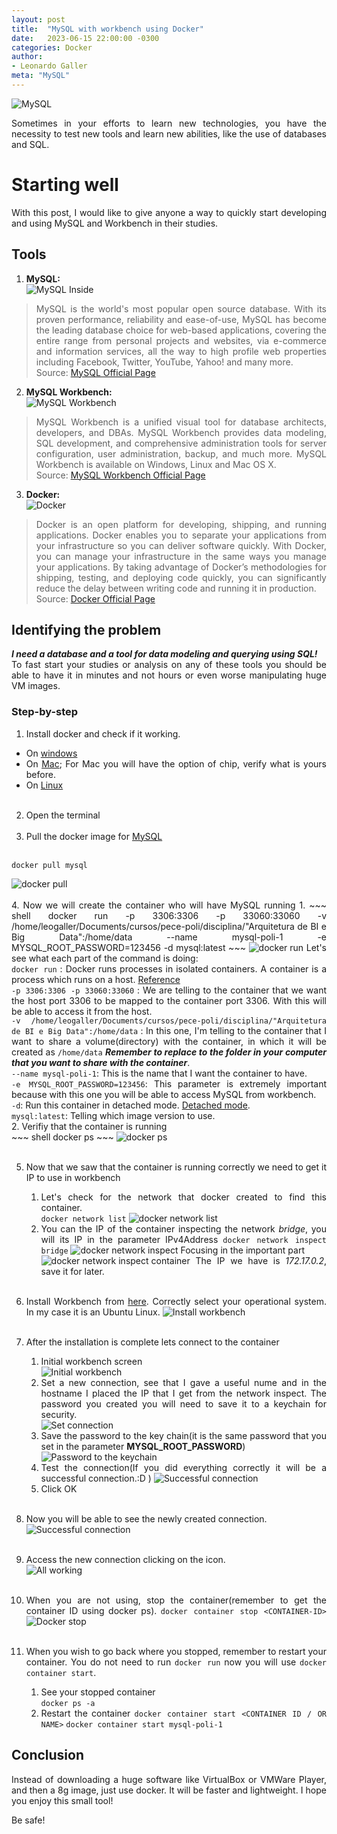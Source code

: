 ```yaml
---
layout: post
title:  "MySQL with workbench using Docker"
date:   2023-06-15 22:00:00 -0300
categories: Docker
author:
- Leonardo Galler
meta: "MySQL"
---
```

<div style="text-align: justify" markdown="1">

![MySQL](https://www.mysql.com/common/logos/logo-mysql-170x115.png "Lightweight and Powerful!")

Sometimes in your efforts to learn new technologies, you have the necessity to test new tools and learn new abilities, like the use of databases and SQL.

# Starting well
With this post, I would like to give anyone a way to quickly start developing and using MySQL and Workbench in their studies.

## Tools
1. **MySQL:**<br>
![MySQL Inside](https://www.mysql.com/common/logos/powered-by-mysql-125x64.png "Lightweight database")<br>
> MySQL is the world's most popular open source database. With its proven performance, reliability and ease-of-use, MySQL has become the leading database choice for web-based applications, covering the entire range from personal projects and websites, via e-commerce and information services, all the way to high profile web properties including Facebook, Twitter, YouTube, Yahoo! and many more.<br>
Source: [MySQL Official Page](https://www.mysql.com/)

2. **MySQL Workbench:**<br>
![MySQL Workbench](https://www.mysql.com/common/images/products/MySQL_Workbench_Mainscreen_Windows.gif "Data Tool")<br>
> MySQL Workbench is a unified visual tool for database architects, developers, and DBAs. MySQL Workbench provides data modeling, SQL development, and comprehensive administration tools for server configuration, user administration, backup, and much more. MySQL Workbench is available on Windows, Linux and Mac OS X.<br>
Source: [MySQL Workbench Official Page](https://www.mysql.com/products/workbench/)

3. **Docker:**<br>
![Docker](https://www.docker.com/wp-content/uploads/2022/03/horizontal-logo-monochromatic-white.png "Docker")<br>
> Docker is an open platform for developing, shipping, and running applications. Docker enables you to separate your applications from your infrastructure so you can deliver software quickly. With Docker, you can manage your infrastructure in the same ways you manage your applications. By taking advantage of Docker’s methodologies for shipping, testing, and deploying code quickly, you can significantly reduce the delay between writing code and running it in production.<br>
Source: [Docker Official Page](https://docs.docker.com/get-started/overview/)

## Identifying the problem
**_I need a database and a tool for data modeling and querying using SQL!_**<br>
To fast start your studies or analysis on any of these tools you should be able to have it in minutes and not hours or even worse manipulating huge VM images.

### Step-by-step
1. Install docker and check if it working.
  * On [windows](https://docs.docker.com/desktop/install/windows-install/)
  * On [Mac](https://docs.docker.com/desktop/install/mac-install/); For Mac you will have the option of chip, verify what is yours before.
  * On [Linux](https://docs.docker.com/desktop/install/linux-install/)<br><br>

2. Open the terminal<br><br>
3. Pull the docker image for [MySQL](https://hub.docker.com/_/mysql/)<br><br>
~~~ shell
docker pull mysql 
~~~
![docker pull]({{site.url}}/images/docker-pull.png "Ran Successfully")<br><br>
4. Now we will create the container who will have MySQL running
    1. ~~~ shell
    docker run -p 3306:3306 -p 33060:33060 -v /home/leogaller/Documents/cursos/pece-poli/disciplina/"Arquitetura de BI e Big Data":/home/data --name mysql-poli-1 -e MYSQL_ROOT_PASSWORD=123456 -d mysql:latest
       ~~~
       ![docker run]({{site.url}}/images/docker-run-command.png "Ran Successfully")
       Let's see what each part of the command is doing:<br>
          ```docker run``` : Docker runs processes in isolated containers. A container is a process which runs on a host. [Reference](https://docs.docker.com/engine/reference/run/)<br>
          ``` -p 3306:3306 -p 33060:33060 ``` : We are telling to the container that we want the host port 3306 to be mapped to the container port 3306. With this will be able to access it from the host.<br>
          ```-v /home/leogaller/Documents/cursos/pece-poli/disciplina/"Arquitetura de BI e Big Data":/home/data``` : In this one, I'm telling to the container that I want to share a volume(directory) with the container, in which it will be created as ```/home/data``` **_Remember to replace to the folder in your computer that you want to share with the container_**.<br>
          ```--name mysql-poli-1```: This is the name that I want the container to have.<br>
          ```-e MYSQL_ROOT_PASSWORD=123456```: This parameter is extremely important because with this one you will be able to access MySQL from workbench.<br>
          ```-d```: Run this container in detached mode. [Detached mode](https://docs.docker.com/engine/reference/run/#detached--d).<br>
          ```mysql:latest```: Telling which image version to use.<br>
    2. Verifiy that the container is running<br>
    ~~~ shell
    docker ps
    ~~~
    ![docker ps]({{site.url}}/images/docker-ps.png)<br><br>

5. Now that we saw that the container is running correctly we need to get it IP to use in workbench
    1. Let's check for the network that docker created to find this container.<br>
    ```docker network list```
    ![docker network list]({{site.url}}/images/docker-network-list.png)
    2. You can the IP of the container inspecting the network *bridge*, you will its IP in the parameter IPv4Address
    ```docker network inspect bridge```
    ![docker network inspect]({{site.url}}/images/docker-net-inspect-full.png)
    Focusing in the important part<br>
    ![docker network inspect container]({{site.url}}/images/docker-net-insp-container.png)
    The IP we have is *172.17.0.2*, save it for later.<br><br>

6. Install Workbench from [here](https://dev.mysql.com/downloads/workbench/). Correctly select your operational system. In my case it is an Ubuntu Linux.
    ![Install workbench]({{site.url}}/images/mysql-ubuntu-my-version.png)<br><br>

7. After the installation is complete lets connect to the container
    1. Initial workbench screen<br>
    ![Initial workbench]({{site.url}}/images/initial-screen-workbench.png)
    2. Set a new connection, see that I gave a useful nume and in the hostname I placed the IP that I get from the network inspect. The password you created you will need to save it to a keychain for security.<br>
    ![Set connection]({{site.url}}/images/set-conn.png)
    3. Save the password to the key chain(it is the same password that you set in the parameter **MYSQL_ROOT_PASSWORD**)<br>
    ![Password to the keychain]({{site.url}}/images/password-keychain.png)
    4. Test the connection(If you did everything correctly it will be a successful connection.:D )
    ![Successful connection]({{site.url}}/images/test-conn.png)
    5. Click OK <br><br>

8. Now you will be able to see the newly created connection.<br>
![Successful connection]({{site.url}}/images/new-conn.png)<br><br>

9. Access the new connection clicking on the icon.<br>
![All working]({{site.url}}/images/all-working.png)<br><br>

10. When you are not using, stop the container(remember to get the container ID using docker ps).
```docker container stop <CONTAINER-ID>```
![Docker stop]({{site.url}}/images/docker-stop.png.png)<br><br>

11. When you wish to go back where you stopped, remember to restart your container. You do not need to run ```docker run``` now you will use ```docker container start```.<br>
    1. See your stopped container<br>
    ```docker ps -a```
    2. Restart the container
    ```docker container start <CONTAINER ID / OR NAME>```
    ```docker container start mysql-poli-1```

## Conclusion

Instead of downloading a huge software like VirtualBox or VMWare Player, and then a 8g image, just use docker. It will be faster and lightweight.
I hope you enjoy this small tool!

Be safe!
</div>